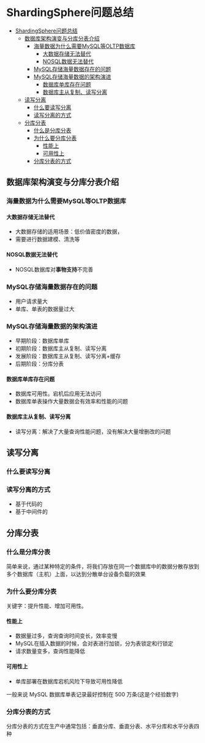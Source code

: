 # ShardingSphere问题总结

- [ShardingSphere问题总结](#shardingsphere问题总结)
  - [数据库架构演变与分库分表介绍](#数据库架构演变与分库分表介绍)
    - [海量数据为什么需要MySQL等OLTP数据库](#海量数据为什么需要mysql等oltp数据库)
      - [大数据存储无法替代](#大数据存储无法替代)
      - [NOSQL数据无法替代](#nosql数据无法替代)
    - [MySQL存储海量数据存在的问题](#mysql存储海量数据存在的问题)
    - [MySQL存储海量数据的架构演进](#mysql存储海量数据的架构演进)
      - [数据库单库存在问题](#数据库单库存在问题)
      - [数据库主从复制、读写分离](#数据库主从复制读写分离)
  - [读写分离](#读写分离)
    - [什么要读写分离](#什么要读写分离)
    - [读写分离的方式](#读写分离的方式)
  - [分库分表](#分库分表)
    - [什么是分库分表](#什么是分库分表)
    - [为什么要分库分表](#为什么要分库分表)
      - [性能上](#性能上)
      - [可用性上](#可用性上)
    - [分库分表的方式](#分库分表的方式)

## 数据库架构演变与分库分表介绍

### 海量数据为什么需要MySQL等OLTP数据库

#### 大数据存储无法替代

- 大数据存储的适用场景：低价值密度的数据，
- 需要进行数据建模、清洗等
  
#### NOSQL数据无法替代

- NOSQL数据库对**事物支持**不完善

### MySQL存储海量数据存在的问题

- 用户请求量大
- 单库、单表的数据量过大

### MySQL存储海量数据的架构演进

- 早期阶段：数据库单库
- 初期阶段：数据库主从复制、读写分离
- 发展阶段：数据库主从复制、读写分离+缓存
- 后期阶段：分库分表

#### 数据库单库存在问题

- 数据库可用性。宕机后应用无法访问
- 数据库单表操作大量数据会有效率和性能的问题

#### 数据库主从复制、读写分离

- 读写分离：解决了大量查询性能问题，没有解决大量增删改的问题

## 读写分离

### 什么要读写分离

### 读写分离的方式

- 基于代码的
- 基于中间件的

## 分库分表

### 什么是分库分表

简单来说，通过某种特定的条件，将我们存放在同一个数据库中的数据分散存放到多个数据库（主机）上面，以达到分散单台设备负载的效果

### 为什么要分库分表

关键字：提升性能、增加可用性。

#### 性能上

- 数据量过多，查询查询时间变长，效率变慢
- MySQL在插入数据的时候，会对表进行加锁，分为表锁定和行锁定
- 请求数量变多，查询性能降低

#### 可用性上

- 单库部署在数据库宕机风险下导致可用性降低

一般来说 MySQL 数据库单表记录最好控制在 500 万条(这是个经验数字)

### 分库分表的方式

分库分表的方式在生产中通常包括：垂直分库、垂直分表、水平分库和水平分表四种
